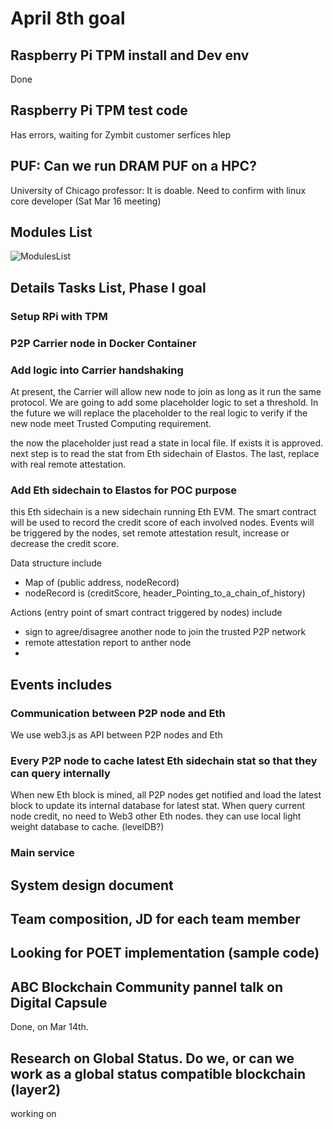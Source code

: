 # April 8th goal
## Raspberry Pi TPM install and Dev env
Done

## Raspberry Pi TPM test code
Has errors, waiting for Zymbit customer serfices hlep

## PUF: Can we run DRAM PUF on a HPC?
University of Chicago professor: It is doable. 
Need to confirm with linux core developer (Sat Mar 16 meeting)





## Modules List

![ModulesList](/imgs/modulesInRpi.svg)


## Details Tasks List, Phase I goal

### Setup RPi with TPM
### P2P Carrier node in Docker Container
### Add logic into Carrier handshaking
At present, the Carrier will allow new node to join as long as it run the same protocol. 
We are going to add some placeholder logic to set a threshold. In the future we will replace the placeholder to the real logic to verify if the new node meet Trusted Computing requirement. 

the now the placeholder just read a state in local file. If exists it is approved. next step is to read the stat from Eth sidechain of Elastos. The last, replace with real remote attestation.

### Add Eth sidechain to Elastos for POC purpose
this Eth sidechain is a new sidechain running Eth EVM. The smart contract will be used to record the credit score of each involved nodes. Events will be triggered by the nodes, set remote attestation result, increase or decrease the credit score.

Data structure include
- Map of (public address, nodeRecord)
- nodeRecord is (creditScore, header_Pointing_to_a_chain_of_history)

Actions (entry point of smart contract triggered by nodes) include
- sign to agree/disagree another node to join the trusted P2P network
- remote attestation report to anther node
- 

Events includes
- 

### Communication between P2P node and Eth
We use web3.js as API between P2P nodes and Eth

### Every P2P node to cache latest Eth sidechain stat so that they can query internally
When new Eth block is mined, all P2P nodes get notified and load the latest block to update its internal database for latest stat.
When query current node credit, no need to Web3 other Eth nodes. they can use local light weight database to cache. (levelDB?)

### Main service


## System design document

## Team composition, JD for each team member

## Looking for POET implementation (sample code)

## ABC Blockchain Community pannel talk on Digital Capsule
Done, on Mar 14th.

## Research on Global Status. Do we, or can we work as a global status compatible blockchain (layer2)

working on
